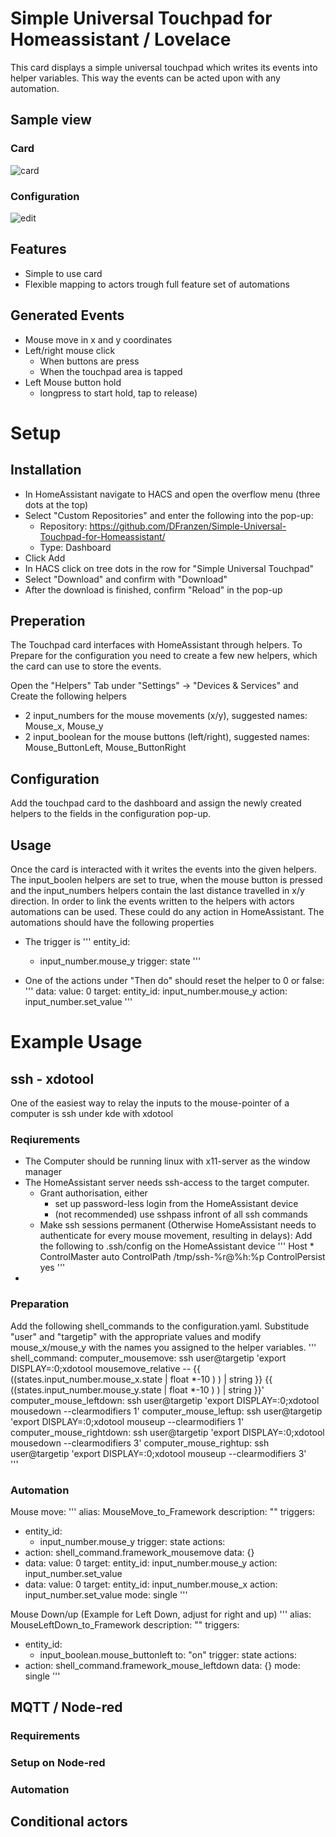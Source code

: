 # Simple Universal Touchpad for Homeassistant / Lovelace
This card displays a simple universal touchpad which writes its events into helper variables. This way the events can be acted upon with any automation.

## Sample view
### Card
![card](https://github.com/user-attachments/assets/793eecfe-1c6e-4898-ab20-1a30e0743871)
### Configuration
![edit](https://github.com/user-attachments/assets/3448b2f4-05cd-4bc6-9193-026b2cd87886)

## Features
- Simple to use card
- Flexible mapping to actors trough full feature set of automations

## Generated Events
- Mouse move in x and y coordinates
- Left/right mouse click
  - When buttons are press
  - When the touchpad area is tapped
- Left Mouse button hold
  - longpress to start hold, tap to release)


# Setup

## Installation
- In HomeAssistant navigate to HACS and open the overflow menu (three dots at the top)
- Select "Custom Repositories" and enter the following into the pop-up:
  - Repository: https://github.com/DFranzen/Simple-Universal-Touchpad-for-Homeassistant/
  - Type: Dashboard
- Click Add
- In HACS click on tree dots in the row for "Simple Universal Touchpad"
- Select "Download" and confirm with "Download"
- After the download is finished, confirm "Reload" in the pop-up

## Preperation
The Touchpad card interfaces with HomeAssistant through helpers.
To Prepare for the configuration you need to create a few new helpers, which the card can use to store the events.

Open the "Helpers" Tab under "Settings" -> "Devices & Services" and Create the following helpers
- 2 input_numbers for the mouse movements (x/y), suggested names: Mouse_x, Mouse_y
- 2 input_boolean for the mouse buttons (left/right), suggested names: Mouse_ButtonLeft, Mouse_ButtonRight

## Configuration
Add the touchpad card to the dashboard and assign the newly created helpers to the fields in the configuration pop-up.

## Usage
Once the card is interacted with it writes the events into the given helpers. The input_boolen helpers are set to true, when the mouse button is pressed and the input_numbers helpers contain the last distance travelled in x/y direction.
In order to link the events written to the helpers with actors automations can be used. These could do any action in HomeAssistant. The automations should have the following properties
- The trigger is
'''
entity_id:
  - input_number.mouse_y
trigger: state
'''

- One of the actions under "Then do" should reset the helper to 0 or false:
'''
data:
  value: 0
target:
  entity_id: input_number.mouse_y
action: input_number.set_value
'''

# Example Usage
## ssh - xdotool
One of the easiest way to relay the inputs to the mouse-pointer of a computer is ssh under kde with xdotool

### Reqiurements
- The Computer should be running linux with x11-server as the window manager
- The HomeAssistant server needs ssh-access to the target computer.
  - Grant authorisation, either
    - set up password-less login from the HomeAssistant device
    - (not recommended) use sshpass infront of all ssh commands
  - Make ssh sessions permanent (Otherwise HomeAssistant needs to authenticate for every mouse movement, resulting in delays):
  Add the following to .ssh/config on the HomeAssistant device
  '''
     Host *
          ControlMaster auto
     	  ControlPath /tmp/ssh-%r@%h:%p
     	  ControlPersist yes
  '''
- 

### Preparation
Add the following shell_commands to the configuration.yaml. Substitude "user" and "targetip" with the appropriate values and modify mouse_x/mouse_y with the names you assigned to the helper variables.
'''
shell_command:
  computer_mousemove:  ssh user@targetip 'export DISPLAY=:0;xdotool mousemove_relative -- {{ ((states.input_number.mouse_x.state | float *-10 ) ) | string }} {{ ((states.input_number.mouse_y.state | float *-10 ) ) | string }}'  
  computer_mouse_leftdown:  ssh user@targetip 'export DISPLAY=:0;xdotool mousedown --clearmodifiers 1'
  computer_mouse_leftup:    ssh user@targetip 'export DISPLAY=:0;xdotool mouseup   --clearmodifiers 1'
  computer_mouse_rightdown: ssh user@targetip 'export DISPLAY=:0;xdotool mousedown --clearmodifiers 3'
  computer_mouse_rightup:   ssh user@targetip 'export DISPLAY=:0;xdotool mouseup   --clearmodifiers 3'  
'''

### Automation
Mouse move:
'''
alias: MouseMove_to_Framework
description: ""
triggers:
  - entity_id:
      - input_number.mouse_y
    trigger: state
actions:
  - action: shell_command.framework_mousemove
    data: {}
  - data:
      value: 0
    target:
      entity_id: input_number.mouse_y
    action: input_number.set_value
  - data:
      value: 0
    target:
      entity_id: input_number.mouse_x
    action: input_number.set_value
mode: single
'''

Mouse Down/up (Example for Left Down, adjust for right and up)
'''
alias: MouseLeftDown_to_Framework
description: ""
triggers:
  - entity_id:
      - input_boolean.mouse_buttonleft
    to: "on"
    trigger: state
actions:
  - action: shell_command.framework_mouse_leftdown
    data: {}
mode: single
'''

## MQTT / Node-red

### Requirements

### Setup on Node-red

### Automation

## Conditional actors
